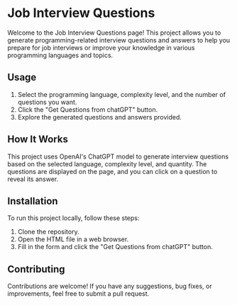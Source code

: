 # Job Interview Questions

Welcome to the Job Interview Questions page! This project allows you to generate programming-related interview questions and answers to help you prepare for job interviews or improve your knowledge in various programming languages and topics.

## Usage

1. Select the programming language, complexity level, and the number of questions you want.
2. Click the "Get Questions from chatGPT" button.
3. Explore the generated questions and answers provided.

## How It Works

This project uses OpenAI's ChatGPT model to generate interview questions based on the selected language, complexity level, and quantity. The questions are displayed on the page, and you can click on a question to reveal its answer.

## Installation

To run this project locally, follow these steps:

1. Clone the repository.
2. Open the HTML file in a web browser.
3. Fill in the form and click the "Get Questions from chatGPT" button.

## Contributing

Contributions are welcome! If you have any suggestions, bug fixes, or improvements, feel free to submit a pull request.


